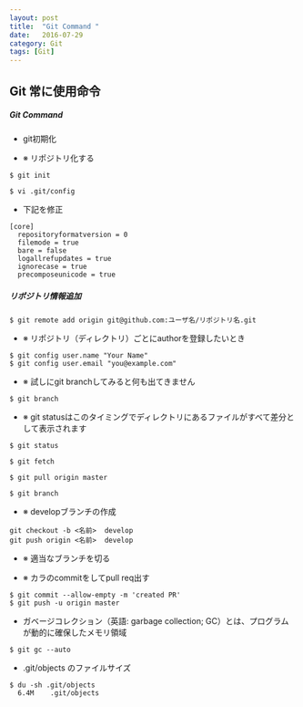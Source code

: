 ```yaml
---
layout: post
title:  "Git Command "
date:   2016-07-29
category: Git
tags: [Git]
---
```


## Git 常に使用命令
##### Git Command 

- git初期化   

- ※ リポジトリ化する   

~~~
$ git init
~~~

~~~
$ vi .git/config  
~~~

- 下記を修正    

~~~
[core]
  repositoryformatversion = 0  
  filemode = true    
  bare = false
  logallrefupdates = true
  ignorecase = true
  precomposeunicode = true
~~~

##### リポジトリ情報追加  

~~~
$ git remote add origin git@github.com:ユーザ名/リポジトリ名.git
~~~

- ※ リポジトリ（ディレクトリ）ごとにauthorを登録したいとき  

~~~
$ git config user.name "Your Name"
$ git config user.email "you@example.com"
~~~

- ※ 試しにgit branchしてみると何も出てきません    

~~~
$ git branch
~~~

- ※ git statusはこのタイミングでディレクトリにあるファイルがすべて差分として表示されます   

~~~
$ git status  

$ git fetch    

$ git pull origin master   

$ git branch     
~~~

- ※  developブランチの作成  

~~~
git checkout -b <名前>  develop
git push origin <名前>  develop
~~~

- ※ 適当なブランチを切る

- ※ カラのcommitをしてpull req出す

~~~
$ git commit --allow-empty -m 'created PR'
$ git push -u origin master
~~~

-  ガベージコレクション（英語: garbage collection; GC）とは、プログラムが動的に確保したメモリ領域    

~~~
$ git gc --auto
~~~

- .git/objects のファイルサイズ

~~~
$ du -sh .git/objects
  6.4M    .git/objects
~~~
